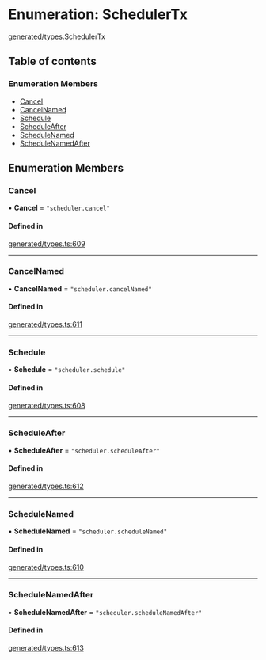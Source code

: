 # Enumeration: SchedulerTx

[generated/types](../wiki/generated.types).SchedulerTx

## Table of contents

### Enumeration Members

- [Cancel](../wiki/generated.types.SchedulerTx#cancel)
- [CancelNamed](../wiki/generated.types.SchedulerTx#cancelnamed)
- [Schedule](../wiki/generated.types.SchedulerTx#schedule)
- [ScheduleAfter](../wiki/generated.types.SchedulerTx#scheduleafter)
- [ScheduleNamed](../wiki/generated.types.SchedulerTx#schedulenamed)
- [ScheduleNamedAfter](../wiki/generated.types.SchedulerTx#schedulenamedafter)

## Enumeration Members

### Cancel

• **Cancel** = ``"scheduler.cancel"``

#### Defined in

[generated/types.ts:609](https://github.com/PolymeshAssociation/polymesh-sdk/blob/31fdce23/src/generated/types.ts#L609)

___

### CancelNamed

• **CancelNamed** = ``"scheduler.cancelNamed"``

#### Defined in

[generated/types.ts:611](https://github.com/PolymeshAssociation/polymesh-sdk/blob/31fdce23/src/generated/types.ts#L611)

___

### Schedule

• **Schedule** = ``"scheduler.schedule"``

#### Defined in

[generated/types.ts:608](https://github.com/PolymeshAssociation/polymesh-sdk/blob/31fdce23/src/generated/types.ts#L608)

___

### ScheduleAfter

• **ScheduleAfter** = ``"scheduler.scheduleAfter"``

#### Defined in

[generated/types.ts:612](https://github.com/PolymeshAssociation/polymesh-sdk/blob/31fdce23/src/generated/types.ts#L612)

___

### ScheduleNamed

• **ScheduleNamed** = ``"scheduler.scheduleNamed"``

#### Defined in

[generated/types.ts:610](https://github.com/PolymeshAssociation/polymesh-sdk/blob/31fdce23/src/generated/types.ts#L610)

___

### ScheduleNamedAfter

• **ScheduleNamedAfter** = ``"scheduler.scheduleNamedAfter"``

#### Defined in

[generated/types.ts:613](https://github.com/PolymeshAssociation/polymesh-sdk/blob/31fdce23/src/generated/types.ts#L613)
